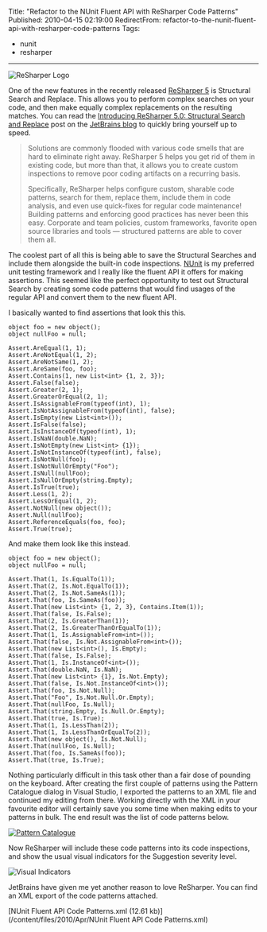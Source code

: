 Title: "Refactor to the NUnit Fluent API with ReSharper Code Patterns"
Published: 2010-04-15 02:19:00
RedirectFrom: refactor-to-the-nunit-fluent-api-with-resharper-code-patterns
Tags:
  - nunit
  - resharper
---
![ReSharper Logo](/posts/images/ReSharper-logo.png "ReSharper Logo")

One of the new features in the recently released [ReSharper 5](http://www.jetbrains.com/resharper/whatsnew/index.html) is Structural Search and Replace. This allows you to perform complex searches on your code, and then make equally complex replacements on the resulting matches. You can read the [Introducing ReSharper 5.0: Structural Search and Replace](http://blogs.jetbrains.com/dotnet/2010/04/introducing-resharper-50-structural-search-and-replace/) post on the [JetBrains blog](http://blogs.jetbrains.com/dotnet/) to quickly bring yourself up to speed.

> Solutions are commonly flooded with various code smells that are hard to eliminate right away. ReSharper 5 helps you get rid of them in existing code, but more than that, it allows you to create custom inspections to remove poor coding artifacts on a recurring basis.
>
> Specifically, ReSharper helps configure custom, sharable code patterns, search for them, replace them, include them in code analysis, and even use quick-fixes for regular code maintenance! Building patterns and enforcing good practices has never been this easy. Corporate and team policies, custom frameworks, favorite open source libraries and tools — structured patterns are able to cover them all.

The coolest part of all this is being able to save the Structural Searches and include them alongside the built-in code inspections. [NUnit](http://www.nunit.org/) is my preferred unit testing framework and I really like the fluent API it offers for making assertions. This seemed like the perfect opportunity to test out Structural Search by creating some code patterns that would find usages of the regular API and convert them to the new fluent API.

I basically wanted to find assertions that look this this.

    object foo = new object();
    object nullFoo = null;
    
    Assert.AreEqual(1, 1);
    Assert.AreNotEqual(1, 2);
    Assert.AreNotSame(1, 2);
    Assert.AreSame(foo, foo);
    Assert.Contains(1, new List<int> {1, 2, 3});
    Assert.False(false);
    Assert.Greater(2, 1);
    Assert.GreaterOrEqual(2, 1);
    Assert.IsAssignableFrom(typeof(int), 1);
    Assert.IsNotAssignableFrom(typeof(int), false);
    Assert.IsEmpty(new List<int>());
    Assert.IsFalse(false);
    Assert.IsInstanceOf(typeof(int), 1);
    Assert.IsNaN(double.NaN);
    Assert.IsNotEmpty(new List<int> {1});
    Assert.IsNotInstanceOf(typeof(int), false);
    Assert.IsNotNull(foo);
    Assert.IsNotNullOrEmpty("Foo");
    Assert.IsNull(nullFoo);
    Assert.IsNullOrEmpty(string.Empty);
    Assert.IsTrue(true);
    Assert.Less(1, 2);
    Assert.LessOrEqual(1, 2);
    Assert.NotNull(new object());
    Assert.Null(nullFoo);
    Assert.ReferenceEquals(foo, foo);
    Assert.True(true);

And make them look like this instead.

    object foo = new object();
    object nullFoo = null;
    
    Assert.That(1, Is.EqualTo(1));
    Assert.That(2, Is.Not.EqualTo(1));
    Assert.That(2, Is.Not.SameAs(1));
    Assert.That(foo, Is.SameAs(foo));
    Assert.That(new List<int> {1, 2, 3}, Contains.Item(1));
    Assert.That(false, Is.False);
    Assert.That(2, Is.GreaterThan(1));
    Assert.That(2, Is.GreaterThanOrEqualTo(1));
    Assert.That(1, Is.AssignableFrom<int>());
    Assert.That(false, Is.Not.AssignableFrom<int>());
    Assert.That(new List<int>(), Is.Empty);
    Assert.That(false, Is.False);
    Assert.That(1, Is.InstanceOf<int>());
    Assert.That(double.NaN, Is.NaN);
    Assert.That(new List<int> {1}, Is.Not.Empty);
    Assert.That(false, Is.Not.InstanceOf<int>());
    Assert.That(foo, Is.Not.Null);
    Assert.That("Foo", Is.Not.Null.Or.Empty);
    Assert.That(nullFoo, Is.Null);
    Assert.That(string.Empty, Is.Null.Or.Empty);
    Assert.That(true, Is.True);
    Assert.That(1, Is.LessThan(2));
    Assert.That(1, Is.LessThanOrEqualTo(2));
    Assert.That(new object(), Is.Not.Null);
    Assert.That(nullFoo, Is.Null);
    Assert.That(foo, Is.SameAs(foo));
    Assert.That(true, Is.True);

Nothing particularly difficult in this task other than a fair dose of pounding on the keyboard. After creating the first couple of patterns using the Pattern Catalogue dialog in Visual Studio, I exported the patterns to an XML file and continued my editing from there. Working directly with the XML in your favourite editor will certainly save you some time when making edits to your patterns in bulk. The end result was the list of code patterns below.

[![Pattern Catalogue](/posts/images/Pattern-Catalogue-thumb.png "Pattern Catalogue")](/posts/images/Pattern-Catalogue.png)

Now ReSharper will include these code patterns into its code inspections, and show the usual visual indicators for the Suggestion severity level.

![Visual Indicators](/posts/images/Visual-Indicators.png "Visual Indicators") 

JetBrains have given me yet another reason to love ReSharper. You can find an XML export of the code patterns attached.

[NUnit Fluent API Code Patterns.xml (12.61 kb)](/content/files/2010/Apr/NUnit Fluent API Code Patterns.xml) 

